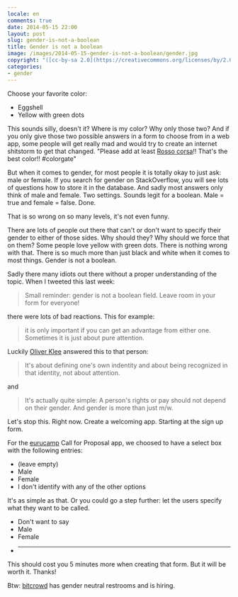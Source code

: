 ```yaml
---
locale: en
comments: true
date: 2014-05-15 22:00
layout: post
slug: gender-is-not-a-boolean
title: Gender is not a boolean
image: /images/2014-05-15-gender-is-not-a-boolean/gender.jpg
copyright: "([cc-by-sa 2.0](https://creativecommons.org/licenses/by/2.0/) by [mxmstryo](https://secure.flickr.com/photos/mxmstryo/4652458500))"
categories:
- gender
---
```

Choose your favorite color:

* Eggshell
* Yellow with green dots

This sounds silly, doesn't it? Where is my color? Why only those two? And if
you only give those two possible answers in a form to choose from in a web app,
some people will get really mad and would try to create an internet shitstorm
to get that changed.  "Please add at least [Rosso corsa](https://en.wikipedia.org/wiki/Rosso_corsa)!!  That's the best color!! #colorgate"

But when it comes to gender, for most people it is totally okay to just ask:
male or female. If you search for gender on StackOverflow, you will see lots of
questions how to store it in the database. And sadly most answers only think of
male and female. Two settings. Sounds legit for a boolean.  Male = true and
female = false. Done.

That is so wrong on so many levels, it's not even funny.

There are lots of people out there that can't or don't want to specify their
gender to either of those sides. Why should they? Why should we force that
on them? Some people love yellow with green dots. There is nothing wrong
with that. There is so much more than just black and white when it comes
to most things. Gender is not a boolean.

Sadly there many idiots out there without a proper understanding of the
topic. When I tweeted this last week:

> Small reminder: gender is not a boolean field. Leave room in your form for everyone!

there were lots of bad reactions. This for example:

> it is only important if you can get an advantage from either one. Sometimes
> it is just about pure attention.

Luckily [Oliver Klee](https://twitter.com/oliklee) answered this to that person:

> It's about defining one's own indentity and about being recognized in that
> identity, not about attention.

and

> It's actually quite simple: A person's rights or pay should not depend on
> their gender. And gender is more than just m/w.

Let's stop this. Right now. Create a welcoming app. Starting at the sign up form.

For the [eurucamp](http://euru.camp) Call for Proposal app, we choosed to have a select box
with the following entries:

* (leave empty)
* Male
* Female
* I don't identify with any of the other options

It's as simple as that. Or you could go a step further: let the users specify what
they want to be called.

* Don't want to say
* Male
* Female
* ______________

This should cost you 5 minutes more when creating that form. But it will be
worth it. Thanks!

Btw: [bitcrowd](http://bitcrowd.net) has gender neutral restrooms and is hiring.
